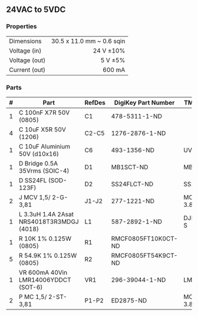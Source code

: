 ## 24VAC to 5VDC ##


### Properties ###

|               |                           |
|---------------|--------------------------:|
| Dimensions    | 30.5 x 11.0 mm ~ 0.6 sqin |
| Voltage (in)  | 24 V ±10%                 |
| Voltage (out) | 5 V ±5%                   |
| Current (out) | 600 mA                    |


### Parts ###

|  # | Part                                      | RefDes  | DigiKey Part Number | TME Part Number |
|---:|-------------------------------------------|---------|---------------------|-----------------|
|  1 | C 100nF X7R 50V (0805)                    | C1      | 478-5311-1-ND       |                 |
|  4 | C 10uF X5R 50V (1206)                     | C2-C5   | 1276-2876-1-ND      |                 |
|  1 | C 10uF Aluminium 50V (d10x16)             | C6      | 493-1356-ND         | UVZ1J221MPD     |
|  1 | D Bridge 0.5A 35Vrms (SOIC-4)             | D1      | MB1SCT-ND           | MB1S-LGE        |
|  1 | D SS24FL (SOD-123F)                       | D2      | SS24FLCT-ND         | SS24FL-ONS      |
|  2 | J MCV 1,5/ 2-G-3,81                       | J1-J2   | 277-1221-ND         | MCV1.5/2-G-3.81 |
|  1 | L 3.3uH 1.4A 2Asat NRS4018T3R3MDGJ (4018) | L1      | 587-2892-1-ND       | DJNR4018-3R3-S  |
|  1 | R 10K 1% 0.125W (0805)                    | R1      | RMCF0805FT10K0CT-ND |                 |
|  5 | R 54.9K 1% 0.125W (0805)                  | R2      | RMCF0805FT54K9CT-ND |                 |
|  1 | VR 600mA 40Vin LMR14006YDDCT (SOT-6)      | VR1     | 296-39044-1-ND      | LMR14006YDDCT   |
|  2 | P MC 1,5/ 2-ST-3,81                       | P1-P2   | ED2875-ND           | MC1.5/2-ST-3.81 |
